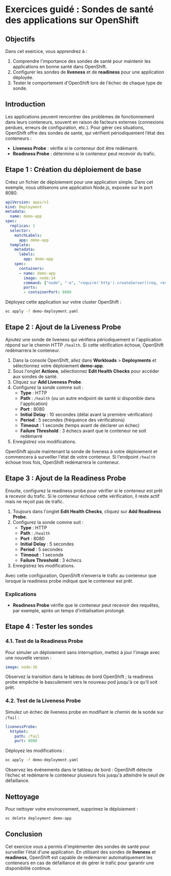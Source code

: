 
# Exercices guidé : Sondes de santé des applications sur OpenShift

## Objectifs
Dans cet exercice, vous apprendrez à :
1. Comprendre l'importance des sondes de santé pour maintenir les applications en bonne santé dans OpenShift.
2. Configurer les sondes de **liveness** et de **readiness** pour une application déployée.
3. Tester le comportement d'OpenShift lors de l'échec de chaque type de sonde.

## Introduction
Les applications peuvent rencontrer des problèmes de fonctionnement dans leurs conteneurs, souvent en raison de facteurs externes (connexions perdues, erreurs de configuration, etc.). Pour gérer ces situations, OpenShift offre des sondes de santé, qui vérifient périodiquement l’état des conteneurs :
- **Liveness Probe** : vérifie si le conteneur doit être redémarré.
- **Readiness Probe** : détermine si le conteneur peut recevoir du trafic.

## Etape 1 : Création du déploiement de base

Créez un fichier de déploiement pour une application simple. Dans cet exemple, nous utiliserons une application Node.js, exposée sur le port 8080.

```yaml
apiVersion: apps/v1
kind: Deployment
metadata:
  name: demo-app
spec:
  replicas: 1
  selector:
    matchLabels:
      app: demo-app
  template:
    metadata:
      labels:
        app: demo-app
    spec:
      containers:
      - name: demo-app
        image: node:14
        command: ["node", "-e", "require('http').createServer((req, res) => res.end('ok')).listen(8080)"]
        ports:
        - containerPort: 8080
```

Déployez cette application sur votre cluster OpenShift :
```bash
oc apply -f demo-deployment.yaml
```

## Etape 2 : Ajout de la **Liveness Probe**

Ajoutez une sonde de liveness qui vérifiera périodiquement si l'application répond sur le chemin HTTP `/health`. Si cette vérification échoue, OpenShift redémarrera le conteneur.

1. Dans la console OpenShift, allez dans **Workloads** > **Deployments** et sélectionnez votre déploiement **demo-app**.
2. Sous l'onglet **Actions**, sélectionnez **Edit Health Checks** pour accéder aux sondes de santé.
3. Cliquez sur **Add Liveness Probe**.
4. Configurez la sonde comme suit :
   - **Type** : HTTP
   - **Path** : `/health` (ou un autre endpoint de santé si disponible dans l'application)
   - **Port** : 8080
   - **Initial Delay** : 10 secondes (délai avant la première vérification)
   - **Period** : 5 secondes (fréquence des vérifications)
   - **Timeout** : 1 seconde (temps avant de déclarer un échec)
   - **Failure Threshold** : 3 échecs avant que le conteneur ne soit redémarré
5. Enregistrez vos modifications.

OpenShift ajoute maintenant la sonde de liveness à votre déploiement et commencera à surveiller l'état de votre conteneur. Si l'endpoint `/health` échoue trois fois, OpenShift redémarrera le conteneur.

## Etape 3 : Ajout de la **Readiness Probe**

Ensuite, configurez la readiness probe pour vérifier si le conteneur est prêt à recevoir du trafic. Si le conteneur échoue cette vérification, il reste actif mais ne reçoit pas de trafic.

1. Toujours dans l'onglet **Edit Health Checks**, cliquez sur **Add Readiness Probe**.
2. Configurez la sonde comme suit :
   - **Type** : HTTP
   - **Path** : `/health`
   - **Port** : 8080
   - **Initial Delay** : 5 secondes
   - **Period** : 5 secondes
   - **Timeout** : 1 seconde
   - **Failure Threshold** : 3 échecs
3. Enregistrez les modifications.

Avec cette configuration, OpenShift n’enverra le trafic au conteneur que lorsque la readiness probe indique que le conteneur est prêt. 

### Explications
- **Readiness Probe** vérifie que le conteneur peut recevoir des requêtes, par exemple, après un temps d'initialisation prolongé.

## Etape 4 : Tester les sondes

### 4.1. Test de la **Readiness Probe**
Pour simuler un déploiement sans interruption, mettez à jour l'image avec une nouvelle version :

```yaml
image: node:16
```

Observez la transition dans le tableau de bord OpenShift ; la readiness probe empêche le basculement vers le nouveau pod jusqu'à ce qu’il soit prêt.

### 4.2. Test de la **Liveness Probe**
Simulez un échec de liveness probe en modifiant le chemin de la sonde sur `/fail` :

```yaml
livenessProbe:
  httpGet:
    path: /fail
    port: 8080
```

Déployez les modifications :
```bash
oc apply -f demo-deployment.yaml
```

Observez les événements dans le tableau de bord : OpenShift détecte l’échec et redémarre le conteneur plusieurs fois jusqu'à atteindre le seuil de défaillance.

## Nettoyage
Pour nettoyer votre environnement, supprimez le déploiement :

```bash
oc delete deployment demo-app
```

## Conclusion
Cet exercice vous a permis d'implémenter des sondes de santé pour surveiller l'état d'une application. En utilisant des sondes de **liveness** et **readiness**, OpenShift est capable de redémarrer automatiquement les conteneurs en cas de défaillance et de gérer le trafic pour garantir une disponibilité continue.